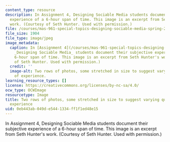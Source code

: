 ```yaml
---
content_type: resource
description: In Assignment 4, Designing Sociable Media students document their subjective
  experience of a 6-hour span of time. This image is an excerpt from Seth Hunter's
  work. (Courtesy of Seth Hunter. Used with permission.)
file: /courses/mas-961-special-topics-designing-sociable-media-spring-2008/0eb443ab049de5441334ff1f1ed48e15_mas-961s08-th.jpg
file_size: 1904
file_type: image/jpeg
image_metadata:
  caption: In [Assignment 4](/courses/mas-961-special-topics-designing-sociable-media-spring-2008/pages/assignments/_index),
    _Designing Sociable Media_ students document their subjective experience of a
    6-hour span of time. This image is an excerpt from Seth Hunter's work. (Courtesy
    of Seth Hunter. Used with permission.)
  credit: ''
  image-alt: Two rows of photos, some stretched in size to suggest varying qualities
    of experience.
learning_resource_types: []
license: https://creativecommons.org/licenses/by-nc-sa/4.0/
ocw_type: OCWImage
resourcetype: Image
title: Two rows of photos, some stretched in size to suggest varying qualities of
  experience
uid: 0eb443ab-049d-e544-1334-ff1f1ed48e15
---
```

In Assignment 4, Designing Sociable Media students document their subjective experience of a 6-hour span of time. This image is an excerpt from Seth Hunter's work. (Courtesy of Seth Hunter. Used with permission.)